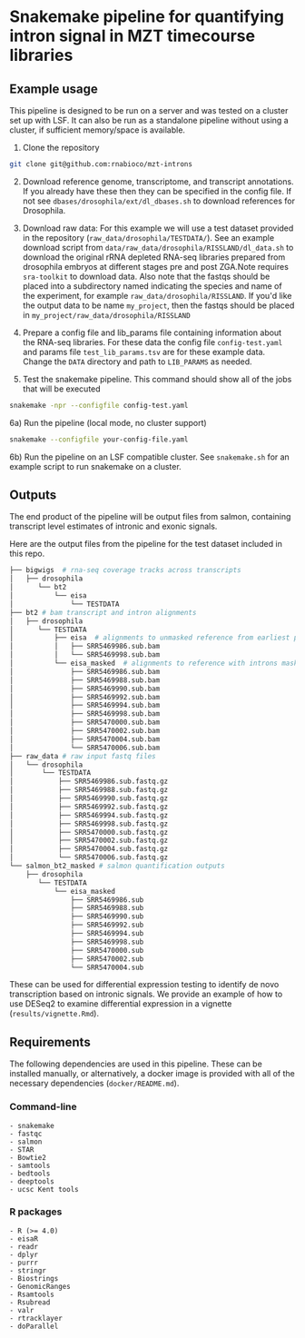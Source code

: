# Snakemake pipeline for quantifying intron signal in MZT timecourse libraries

## Example usage

This pipeline is designed to be run on a server and was tested on a cluster set up with LSF. It can also be run as a standalone pipeline without using a cluster, if sufficient memory/space is available. 

1) Clone the repository

```bash
git clone git@github.com:rnabioco/mzt-introns
```

2) Download reference genome, transcriptome, and transcript annotations. If you already have these then they can be specified in the config file. If not see `dbases/drosophila/ext/dl_dbases.sh` to download references for Drosophila. 

3) Download raw data: For this example we will use a test dataset provided in the repository (`raw_data/drosophila/TESTDATA/`). See an example download script from `data/raw_data/drosophila/RISSLAND/dl_data.sh` to download the original rRNA depleted RNA-seq libraries prepared from drosophila embryos at different stages pre and post ZGA.Note requires `sra-toolkit` to download data. Also note that the fastqs should be placed into a subdirectory
named indicating the species and name of the experiment, for example `raw_data/drosophila/RISSLAND`. If you'd like the 
output data to be name `my_project`, then the fastqs should be placed in `my_project/raw_data/drosophila/RISSLAND`

4) Prepare a config file and lib_params file containing information about the RNA-seq libraries. For these
data the config file `config-test.yaml` and params file `test_lib_params.tsv` are
for these example data. Change the `DATA` directory and path to `LIB_PARAMS` as needed.

5) Test the snakemake pipeline. This command should show all of the jobs that will be executed 

```bash
snakemake -npr --configfile config-test.yaml
```

6a) Run the pipeline (local mode, no cluster support)

```bash
snakemake --configfile your-config-file.yaml
```


6b) Run the pipeline on an LSF compatible cluster. See `snakemake.sh` for an example script to run snakemake on a cluster.

## Outputs

The end product of the pipeline will be output files from salmon, containing transcript level estimates of intronic and exonic signals. 

Here are the output files from the pipeline for the test dataset included in this repo. 

```bash
├── bigwigs  # rna-seq coverage tracks across transcripts
│   ├── drosophila
│      └── bt2
│          └── eisa
│              └── TESTDATA
├── bt2 # bam transcript and intron alignments
│   ├── drosophila
│      └── TESTDATA
│          ├── eisa  # alignments to unmasked reference from earliest pre-mzt timepoint
│          │   ├── SRR5469986.sub.bam
│          │   └── SRR5469998.sub.bam
│          └── eisa_masked  # alignments to reference with introns masked to exclude signals from earliest pre-mzt timepoints
│              ├── SRR5469986.sub.bam
│              ├── SRR5469988.sub.bam
│              ├── SRR5469990.sub.bam
│              ├── SRR5469992.sub.bam
│              ├── SRR5469994.sub.bam
│              ├── SRR5469998.sub.bam
│              ├── SRR5470000.sub.bam
│              ├── SRR5470002.sub.bam
│              ├── SRR5470004.sub.bam
│              └── SRR5470006.sub.bam
├── raw_data # raw input fastq files
│   └── drosophila
│       └── TESTDATA
│           ├── SRR5469986.sub.fastq.gz
│           ├── SRR5469988.sub.fastq.gz
│           ├── SRR5469990.sub.fastq.gz
│           ├── SRR5469992.sub.fastq.gz
│           ├── SRR5469994.sub.fastq.gz
│           ├── SRR5469998.sub.fastq.gz
│           ├── SRR5470000.sub.fastq.gz
│           ├── SRR5470002.sub.fastq.gz
│           ├── SRR5470004.sub.fastq.gz
│           └── SRR5470006.sub.fastq.gz
└── salmon_bt2_masked # salmon quantification outputs 
    ├── drosophila
       └── TESTDATA
           └── eisa_masked
               ├── SRR5469986.sub
               ├── SRR5469988.sub
               ├── SRR5469990.sub
               ├── SRR5469992.sub
               ├── SRR5469994.sub
               ├── SRR5469998.sub
               ├── SRR5470000.sub
               ├── SRR5470002.sub
               └── SRR5470004.sub
```

These can be used for differential expression testing to identify de novo transcription based on intronic signals.  We provide an example of how to use DESeq2 to examine differential expression in a vignette (`results/vignette.Rmd`).


## Requirements
  The following dependencies are used in this pipeline. These can be installed manually, or alternatively, a docker image is provided with all of the necessary dependencies (`docker/README.md`). 
  
### Command-line 

    - snakemake 
    - fastqc
    - salmon 
    - STAR
    - Bowtie2 
    - samtools 
    - bedtools
    - deeptools
    - ucsc Kent tools

### R packages

    - R (>= 4.0)
    - eisaR
    - readr
    - dplyr
    - purrr
    - stringr
    - Biostrings
    - GenomicRanges
    - Rsamtools
    - Rsubread
    - valr
    - rtracklayer
    - doParallel
    
